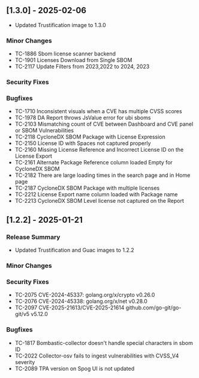 ## [1.3.0] - 2025-02-06
- Updated Trustification image to 1.3.0

### Minor Changes
- TC-1886 Sbom license scanner backend
- TC-1901 Licenses Download from Single SBOM
- TC-2117 Update Filters from 2023,2022 to 2024, 2023

### Security Fixes

### Bugfixes
- TC-1710 Inconsistent visuals when a CVE has multiple CVSS scores
- TC-1978 DA Report throws JsValue error for ubi sboms
- TC-2103 Mismatching count of CVE between Dashboard and CVE panel or SBOM Vulnerabilities
- TC-2118 CycloneDX SBOM Package with License Expression
- TC-2150 License ID with Spaces not captured properly
- TC-2160 Missing License Reference and Incorrect License ID on the License Export
- TC-2161 Alternate Package Reference column loaded Empty for CycloneDX SBOM
- TC-2182 There are large loading times in the search page and in Home page
- TC-2187 CycloneDX SBOM Package with multiple licenses
- TC-2212 License Export name column loaded with Package name
- TC-2213 CycloneDX SBOM Level license not captured on the Report

## [1.2.2] - 2025-01-21

### Release Summary
- Updated Trustification and Guac images to 1.2.2

### Minor Changes

### Security Fixes
- TC-2075 CVE-2024-45337: golang.org/x/crypto v0.26.0
- TC-2076 CVE-2024-45338: golang.org/x/net v0.28.0
- TC-2097 CVE-2025-21613/CVE-2025-21614 github.com/go-git/go-git/v5 v5.12.0

### Bugfixes
- TC-1817 Bombastic-collector doesn't handle special characters in sbom ID
- TC-2022 Collector-osv fails to ingest vulnerabilities with CVSS_V4 severity
- TC-2089 TPA version on Spog UI is not updated
